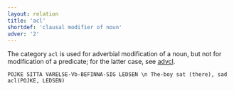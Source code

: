 ```yaml
---
layout: relation
title: 'acl'
shortdef: 'clausal modifier of noun'
udver: '2'
---
```


The category `acl` is used for adverbial modification of a noun, but not for modification of a predicate; for the latter case, see [advcl]().

~~~ sdparse
POJKE SITTA VARELSE-Vb-BEFINNA-SIG LEDSEN \n The-boy sat (there), sad
acl(POJKE, LEDSEN)
~~~
<!-- Interlanguage links updated Út zář 29 20:23:15 CEST 2020 -->
